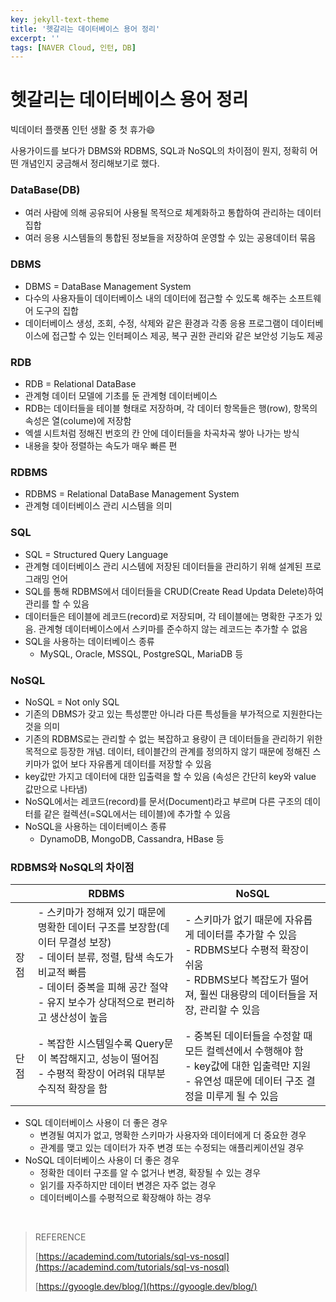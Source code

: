 ```yaml
---
key: jekyll-text-theme
title: '헷갈리는 데이터베이스 용어 정리'
excerpt: ''
tags: [NAVER Cloud, 인턴, DB]
---
```




# 헷갈리는 데이터베이스 용어 정리

빅데이터 플랫폼 인턴 생활 중 첫 휴가:smile:

사용가이드를 보다가 DBMS와 RDBMS, SQL과 NoSQL의 차이점이 뭔지, 정확히 어떤 개념인지 궁금해서 정리해보기로 했다.



### DataBase(DB)

* 여러 사람에 의해 공유되어 사용될 목적으로 체계화하고 통합하여 관리하는 데이터 집합
* 여러 응용 시스템들의 통합된 정보들을 저장하여 운영할 수 있는 공용데이터 묶음



### DBMS

* DBMS = DataBase Management System
* 다수의 사용자들이 데이터베이스 내의 데이터에 접근할 수 있도록 해주는 소프트웨어 도구의 집합
* 데이터베이스 생성, 조회, 수정, 삭제와 같은 환경과 각종 응용 프로그램이 데이터베이스에 접근할 수 있는 인터페이스 제공, 복구 권한 관리와 같은 보안성 기능도 제공



### RDB

* RDB = Relational DataBase
* 관계형 데이터 모델에 기초를 둔 관계형 데이터베이스
* RDB는 데이터들을 테이블 형태로 저장하며, 각 데이터 항목들은 행(row), 항목의 속성은 열(colume)에 저장함
* 엑셀 시트처럼 정해진 번호의 칸 안에 데이터들을 차곡차곡 쌓아 나가는 방식
* 내용을 찾아 정렬하는 속도가 매우 빠른 편



### RDBMS

* RDBMS = Relational DataBase Management System
* 관계형 데이터베이스 관리 시스템을 의미



### SQL

* SQL = Structured Query Language
* 관계형 데이터베이스 관리 시스템에 저장된 데이터들을 관리하기 위해 설계된 프로그래밍 언어
* SQL를 통해 RDBMS에서 데이터들을 CRUD(Create Read Updata Delete)하여 관리를 할 수 있음
* 데이터들은 테이블에 레코드(record)로 저장되며, 각 테이블에는 명확한 구조가 있음. 관계형 데이터베이스에서 스키마를 준수하지 않는 레코드는 추가할 수 없음
* SQL을 사용하는 데이터베이스 종류
  * MySQL, Oracle, MSSQL, PostgreSQL, MariaDB 등



### NoSQL

* NoSQL = Not only SQL
* 기존의 DBMS가 갖고 있는 특성뿐만 아니라 다른 특성들을 부가적으로 지원한다는 것을 의미
* 기존의 RDBMS로는 관리할 수 없는 복잡하고 용량이 큰 데이터들을 관리하기 위한 목적으로 등장한 개념. 데이터, 테이블간의 관계를 정의하지 않기 때문에 정해진 스키마가 없어 보다 자유롭게 데이터를 저장할 수 있음
* key값만 가지고 데이터에 대한 입출력을 할 수 있음 (속성은 간단히 key와 value 값만으로 나타냄)
* NoSQL에서는 레코드(record)를 문서(Document)라고 부르며 다른 구조의 데이터를 같은 컬렉션(=SQL에서는 테이블)에 추가할 수 있음
* NoSQL을 사용하는 데이터베이스 종류
  * DynamoDB, MongoDB, Cassandra, HBase 등



### RDBMS와 NoSQL의 차이점

|      | RDBMS                                                        | NoSQL                                                        |
| ---- | ------------------------------------------------------------ | ------------------------------------------------------------ |
| 장점 | - 스키마가 정해져 있기 때문에 명확한 데이터 구조를 보장함(데이터 무결성 보장)<br/>- 데이터 분류, 정렬, 탐색 속도가 비교적 빠름<br/>- 데이터 중복을 피해 공간 절약<br/>- 유지 보수가 상대적으로 편리하고 생산성이 높음 | - 스키마가 없기 때문에 자유롭게 데이터를 추가할 수 있음<br/>- RDBMS보다 수평적 확장이 쉬움<br/>- RDBMS보다 복잡도가 떨어져, 훨씬 대용량의 데이터들을 저장, 관리할 수 있음 |
| 단점 | - 복잡한 시스템일수록 Query문이 복잡해지고, 성능이 떨어짐<br/>- 수평적 확장이 어려워 대부분 수직적 확장을 함 | - 중복된 데이터들을 수정할 때 모든 컬렉션에서 수행해야 함<br/>- key값에 대한 입출력만 지원<br/>- 유연성 때문에 데이터 구조 결정을 미루게 될 수 있음 |

* SQL 데이터베이스 사용이 더 좋은 경우
  * 변경될 여지가 없고, 명확한 스키마가 사용자와 데이터에게 더 중요한 경우
  * 관계를 맺고 있는 데이터가 자주 변경 또는 수정되는 애플리케이션일 경우
* NoSQL 데이터베이스 사용이 더 좋은 경우
  * 정확한 데이터 구조를 알 수 없거나 변경, 확장될 수 있는 경우
  * 읽기를 자주하지만 데이터 변경은 자주 없는 경우
  * 데이터베이스를 수평적으로 확장해야 하는 경우

<br/>

> REFERENCE
>
> [https://academind.com/tutorials/sql-vs-nosql](https://academind.com/tutorials/sql-vs-nosql)
>
> [https://gyoogle.dev/blog/](https://gyoogle.dev/blog/)
